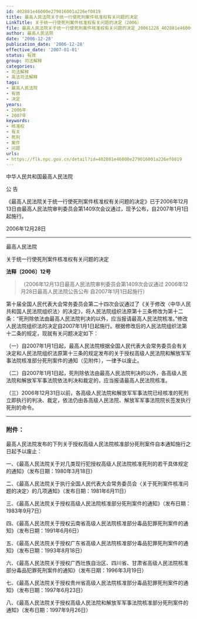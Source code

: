 ```yaml
---
id: 402881e46000e279016001a226ef0819
title: 最高人民法院关于统一行使死刑案件核准权有关问题的决定
LinkTitle: 关于统一行使死刑案件核准权有关问题的决定（2006）
file: 最高人民法院关于统一行使死刑案件核准权有关问题的决定_20061228_402881e46000e279016001a226ef0819.docx
author: 最高人民法院
date: '2006-12-28'
publication_date: '2006-12-28'
effective_date: '2007-01-01'
status: 有效
group: 司法解释
categories:
- 司法解释
- 高法司法解释
tags:
- 最高人民法院
- 有效
- 决定
years:
- 2006年
- 2007年
keywords:
- 核准权
- 有关
- 死刑
- 案件
- 问题
urls:
- https://flk.npc.gov.cn/detail?id=402881e46000e279016001a226ef0819
---
```


中华人民共和国最高人民法院

公 告

《最高人民法院关于统一行使死刑案件核准权有关问题的决定》已于2006年12月13日由最高人民法院审判委员会第1409次会议通过，现予公布，自2007年1月1日起施行。

2006年12月28日

---

最高人民法院

关于统一行使死刑案件核准权有关问题的决定

**法释〔2006〕12号**

> （2006年12月13日最高人民法院审判委员会第1409次会议通过 2006年12月28日最高人民法院公告公布 自2007年1月1日起施行）

第十届全国人民代表大会常务委员会第二十四次会议通过了《关于修改〈中华人民共和国人民法院组织法〉的决定》，将人民法院组织法原第十三条修改为第十二条：“死刑除依法由最高人民法院判决的以外，应当报请最高人民法院核准。”修改人民法院组织法的决定自2007年1月1日起施行。根据修改后的人民法院组织法第十二条的规定，现就有关问题决定如下：

（一）自2007年1月1日起，最高人民法院根据全国人民代表大会常务委员会有关决定和人民法院组织法原第十三条的规定发布的关于授权高级人民法院和解放军军事法院核准部分死刑案件的通知（见附件），一律予以废止。

（二）自2007年1月1日起，死刑除依法由最高人民法院判决的以外，各高级人民法院和解放军军事法院依法判决和裁定的，应当报请最高人民法院核准。

（三）2006年12月31日以前，各高级人民法院和解放军军事法院已经核准的死刑立即执行的判决、裁定，依法仍由各高级人民法院、解放军军事法院院长签发执行死刑的命令。

---

### 附件：

最高人民法院发布的下列关于授权高级人民法院核准部分死刑案件自本通知施行之日起予以废止：

一、《最高人民法院关于对几类现行犯授权高级人民法院核准死刑的若干具体规定的通知》（发布日期：1980年3月18日）

二、《最高人民法院关于执行全国人民代表大会常务委员会〈关于死刑案件核准问题的决定〉的几项通知》（发布日期：1981年6月11日）

三、《最高人民法院关于授权高级人民法院核准部分死刑案件的通知》（发布日期：1983年9月7日）

四、《最高人民法院关于授权云南省高级人民法院核准部分毒品犯罪死刑案件的通知》（发布日期：1991年6月6日）

五、《最高人民法院关于授权广东省高级人民法院核准部分毒品犯罪死刑案件的通知》（发布日期：1993年8月18日）

六、《最高人民法院关于授权广西壮族自治区、四川省、甘肃省高级人民法院核准部分毒品犯罪死刑案件的通知》（发布日期：1996年3月19日）

七、《最高人民法院关于授权贵州省高级人民法院核准部分毒品犯罪死刑案件的通知》（发布日期：1997年6月23日）

八、《最高人民法院关于授权高级人民法院和解放军军事法院核准部分死刑案件的通知》（发布日期：1997年9月26日）
